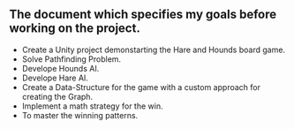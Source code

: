 ## The document which specifies my goals before working on the project.  
  
- Create a Unity project demonstarting the Hare and Hounds board game.  
- Solve Pathfinding Problem.   
- Develope Hounds AI.  
- Develope Hare AI.    
- Create a Data-Structure for the game with a custom approach for creating the Graph.
- Implement a math strategy for the win.  
- To master the winning patterns.  
